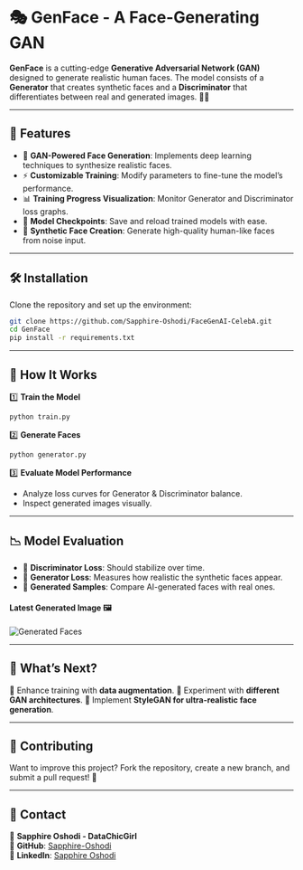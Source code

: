 # 🎭 GenFace - A Face-Generating GAN

**GenFace** is a cutting-edge **Generative Adversarial Network (GAN)** designed to generate realistic human faces. The model consists of a **Generator** that creates synthetic faces and a **Discriminator** that differentiates between real and generated images. 🤖✨

---

## 🚀 Features
- 🧠 **GAN-Powered Face Generation**: Implements deep learning techniques to synthesize realistic faces.
- ⚡ **Customizable Training**: Modify parameters to fine-tune the model’s performance.
- 📊 **Training Progress Visualization**: Monitor Generator and Discriminator loss graphs.
- 💾 **Model Checkpoints**: Save and reload trained models with ease.
- 🎨 **Synthetic Face Creation**: Generate high-quality human-like faces from noise input.

---

## 🛠 Installation
Clone the repository and set up the environment:
```bash
git clone https://github.com/Sapphire-Oshodi/FaceGenAI-CelebA.git
cd GenFace
pip install -r requirements.txt
```

---

## 🎯 How It Works
1️⃣ **Train the Model**
```python
python train.py
```
2️⃣ **Generate Faces**
```python
python generator.py
```
3️⃣ **Evaluate Model Performance**
- Analyze loss curves for Generator & Discriminator balance.
- Inspect generated images visually.

---

## 📉 Model Evaluation
- 🔹 **Discriminator Loss**: Should stabilize over time.
- 🔹 **Generator Loss**: Measures how realistic the synthetic faces appear.
- 🔹 **Generated Samples**: Compare AI-generated faces with real ones.


#### Latest Generated Image 🖼️
![Generated Faces](Screenshot_2025-02-16_at_14.40.01.png)

---

## 🔮 What’s Next?
🔸 Enhance training with **data augmentation**.
🔸 Experiment with **different GAN architectures**.
🔸 Implement **StyleGAN for ultra-realistic face generation**.

---

## 🤝 Contributing
Want to improve this project? Fork the repository, create a new branch, and submit a pull request! 🚀

---

## 💎 Contact
👤 **Sapphire Oshodi - DataChicGirl**  
📂 **GitHub**: [Sapphire-Oshodi](https://github.com/Sapphire-Oshodi)  
🔗 **LinkedIn**: [Sapphire Oshodi](https://www.linkedin.com/in/sapphire-oshodi-65564883/overlay/about-this-profile/)  

